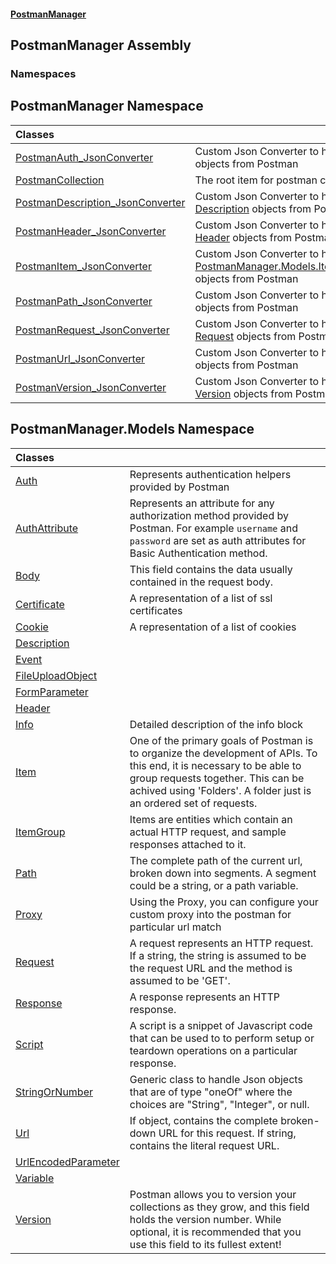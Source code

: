 #### [PostmanManager](PostmanManager.md 'PostmanManager')

## PostmanManager Assembly
### Namespaces

<a name='PostmanManager'></a>

## PostmanManager Namespace

| Classes | |
| :--- | :--- |
| [PostmanAuth_JsonConverter](PostmanAuth_JsonConverter.md 'PostmanManager.PostmanAuth_JsonConverter') | Custom Json Converter to handle [Auth](Auth.md 'PostmanManager.Models.Auth') objects from Postman |
| [PostmanCollection](PostmanCollection.md 'PostmanManager.PostmanCollection') | The root item for postman collections |
| [PostmanDescription_JsonConverter](PostmanDescription_JsonConverter.md 'PostmanManager.PostmanDescription_JsonConverter') | Custom Json Converter to handle [Description](Description.md 'PostmanManager.Models.Description') objects from Postman |
| [PostmanHeader_JsonConverter](PostmanHeader_JsonConverter.md 'PostmanManager.PostmanHeader_JsonConverter') | Custom Json Converter to handle [Header](Header.md 'PostmanManager.Models.Header') objects from Postman |
| [PostmanItem_JsonConverter](PostmanItem_JsonConverter.md 'PostmanManager.PostmanItem_JsonConverter') | Custom Json Converter to handle [PostmanManager.Models.ItemCollection](https://docs.microsoft.com/en-us/dotnet/api/PostmanManager.Models.ItemCollection 'PostmanManager.Models.ItemCollection') objects from Postman |
| [PostmanPath_JsonConverter](PostmanPath_JsonConverter.md 'PostmanManager.PostmanPath_JsonConverter') | Custom Json Converter to handle [Path](Path.md 'PostmanManager.Models.Path') objects from Postman |
| [PostmanRequest_JsonConverter](PostmanRequest_JsonConverter.md 'PostmanManager.PostmanRequest_JsonConverter') | Custom Json Converter to handle [Request](Request.md 'PostmanManager.Models.Request') objects from Postman |
| [PostmanUrl_JsonConverter](PostmanUrl_JsonConverter.md 'PostmanManager.PostmanUrl_JsonConverter') | Custom Json Converter to handle [Url](Url.md 'PostmanManager.Models.Url') objects from Postman |
| [PostmanVersion_JsonConverter](PostmanVersion_JsonConverter.md 'PostmanManager.PostmanVersion_JsonConverter') | Custom Json Converter to handle [Version](Version.md 'PostmanManager.Models.Version') objects from Postman |

<a name='PostmanManager.Models'></a>

## PostmanManager.Models Namespace

| Classes | |
| :--- | :--- |
| [Auth](Auth.md 'PostmanManager.Models.Auth') | Represents authentication helpers provided by Postman |
| [AuthAttribute](AuthAttribute.md 'PostmanManager.Models.AuthAttribute') | Represents an attribute for any authorization method  provided by Postman. For example `username` and `password`  are set as auth attributes for Basic Authentication method. |
| [Body](Body.md 'PostmanManager.Models.Body') | This field contains the data usually contained in the request body. |
| [Certificate](Certificate.md 'PostmanManager.Models.Certificate') | A representation of a list of ssl certificates |
| [Cookie](Cookie.md 'PostmanManager.Models.Cookie') | A representation of a list of cookies |
| [Description](Description.md 'PostmanManager.Models.Description') | |
| [Event](Event.md 'PostmanManager.Models.Event') | |
| [FileUploadObject](FileUploadObject.md 'PostmanManager.Models.FileUploadObject') | |
| [FormParameter](FormParameter.md 'PostmanManager.Models.FormParameter') | |
| [Header](Header.md 'PostmanManager.Models.Header') | |
| [Info](Info.md 'PostmanManager.Models.Info') | Detailed description of the info block |
| [Item](Item.md 'PostmanManager.Models.Item') | One of the primary goals of Postman is to organize the development of APIs.  To this end, it is necessary to be able to group requests together. This  can be achived using 'Folders'. A folder just is an ordered set of requests. |
| [ItemGroup](ItemGroup.md 'PostmanManager.Models.ItemGroup') | Items are entities which contain an actual HTTP request, and sample responses attached to it. |
| [Path](Path.md 'PostmanManager.Models.Path') | The complete path of the current url, broken down into segments. A segment could be a string, or a path variable. |
| [Proxy](Proxy.md 'PostmanManager.Models.Proxy') | Using the Proxy, you can configure your custom proxy into  the postman for particular url match |
| [Request](Request.md 'PostmanManager.Models.Request') | A request represents an HTTP request. If a string, the string is assumed to be the  request URL and the method is assumed to be 'GET'. |
| [Response](Response.md 'PostmanManager.Models.Response') | A response represents an HTTP response. |
| [Script](Script.md 'PostmanManager.Models.Script') | A script is a snippet of Javascript code that can be  used to to perform setup or teardown operations on a particular response. |
| [StringOrNumber](StringOrNumber.md 'PostmanManager.Models.StringOrNumber') | Generic class to handle Json objects that are of type "oneOf" where the choices are "String", "Integer", or null. |
| [Url](Url.md 'PostmanManager.Models.Url') | If object, contains the complete broken-down URL for this request. If string, contains the literal request URL. |
| [UrlEncodedParameter](UrlEncodedParameter.md 'PostmanManager.Models.UrlEncodedParameter') | |
| [Variable](Variable.md 'PostmanManager.Models.Variable') | |
| [Version](Version.md 'PostmanManager.Models.Version') | Postman allows you to version your collections as they grow,  and this field holds the version number. While optional,  it is recommended that you use this field to its fullest extent! |
